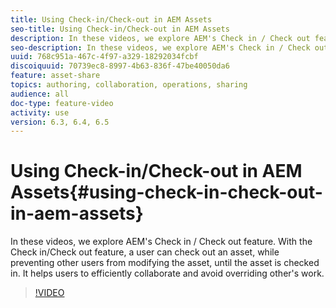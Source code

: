 ```yaml
---
title: Using Check-in/Check-out in AEM Assets
seo-title: Using Check-in/Check-out in AEM Assets
description: In these videos, we explore AEM's Check in / Check out feature. With the Check in/Check out feature, a user can check out an asset, while preventing other users from modifying the asset, until the asset is checked in. It helps users to efficiently collaborate and avoid overriding other's work.
seo-description: In these videos, we explore AEM's Check in / Check out feature. With the Check in/Check out feature, a user can check out an asset, while preventing other users from modifying the asset, until the asset is checked in. It helps users to efficiently collaborate and avoid overriding other's work.
uuid: 768c951a-467c-4f97-a329-18292034fcbf
discoiquuid: 70739ec8-8997-4b63-836f-47be40050da6
feature: asset-share
topics: authoring, collaboration, operations, sharing
audience: all
doc-type: feature-video
activity: use
version: 6.3, 6.4, 6.5
---
```


# Using Check-in/Check-out in AEM Assets{#using-check-in-check-out-in-aem-assets}

In these videos, we explore AEM's Check in / Check out feature. With the Check in/Check out feature, a user can check out an asset, while preventing other users from modifying the asset, until the asset is checked in. It helps users to efficiently collaborate and avoid overriding other's work.

>[!VIDEO](https://video.tv.adobe.com/v/16434/?quality=9)
